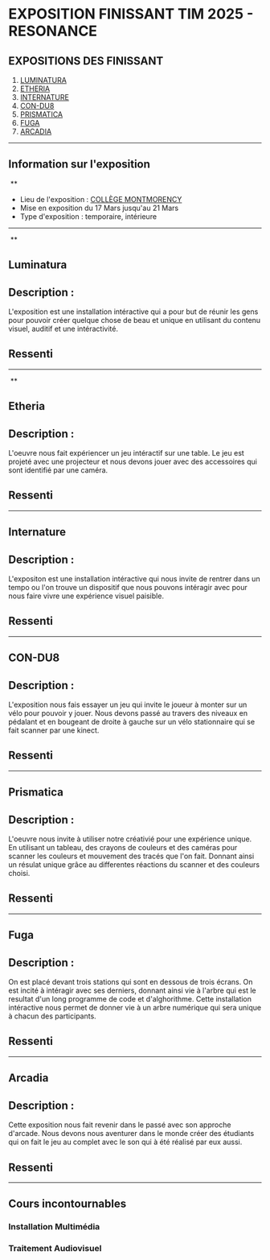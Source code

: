 # EXPOSITION FINISSANT TIM 2025 - RESONANCE

## EXPOSITIONS DES FINISSANT

1. [LUMINATURA](https://miaou-mafia.github.io/projet-luminatura/#/)
2. [ETHERIA](https://ethereal-creators.github.io/Etheria/#/)
3. [INTERNATURE](https://tprangers.github.io/internature/#/)
4. [CON-DU8](https://gearshift-games.github.io/Web-C0N-DU8/#/)
5. [PRISMATICA](https://pootpookies.github.io/Prismatica/#/)
6. [FUGA](https://escapism-fuga.github.io/Fuga/#/)
7. [ARCADIA](https://cousi-cousa.github.io/Arcadia/#/)

---

## Information sur l'exposition

![]()
**

- Lieu de l'exposition : [COLLÈGE MONTMORENCY](https://www.cmontmorency.qc.ca/)
- Mise en exposition du 17 Mars jusqu'au 21 Mars
- Type d'exposition : temporaire, intérieure

---

![]()
**

## Luminatura

## Description : 
L'exposition est une installation intéractive qui a pour but de réunir les gens pour pouvoir créer quelque chose de beau et unique en utilisant du contenu visuel, auditif et une intéractivité.

## Ressenti

---

![]()
**

## Etheria

## Description : 
L'oeuvre nous fait expériencer un jeu intéractif sur une table. Le jeu est projeté avec une projecteur et nous devons jouer avec des accessoires qui sont identifié par une caméra.

## Ressenti

---

## Internature

## Description : 
L'expositon est une installation intéractive qui nous invite de rentrer dans un tempo ou l'on trouve un dispositif que nous pouvons intéragir avec pour nous faire vivre une expérience visuel paisible.

## Ressenti

---

## CON-DU8 

## Description : 
L'exposition nous fais essayer un jeu qui invite le joueur à monter sur un vélo pour pouvoir y jouer. Nous devons passé au travers des niveaux en pédalant et en bougeant de droite à gauche sur un vélo stationnaire qui se fait scanner par une kinect.

## Ressenti

---

## Prismatica

## Description : 
L'oeuvre nous invite à utiliser notre créativié pour une expérience unique. En utilisant un tableau, des crayons de couleurs et des caméras pour scanner les couleurs et mouvement des tracés que l'on fait. Donnant ainsi un résulat unique grâce au differentes réactions du scanner et des couleurs choisi.

## Ressenti

---

## Fuga

## Description :
On est placé devant trois stations qui sont en dessous de trois écrans. On est incité à intéragir avec ses derniers, donnant ainsi vie à l'arbre qui est le resultat d'un long programme de code et d'alghorithme. Cette installation intéractive nous permet de donner vie à un arbre numérique qui sera unique à chacun des participants.

## Ressenti

---

## Arcadia

## Description : 
Cette exposition nous fait revenir dans le passé avec son approche d'arcade. Nous devons nous aventurer dans le monde créer des étudiants qui on fait le jeu au complet avec le son qui à été réalisé par eux aussi.

## Ressenti

---

## Cours incontournables

### Installation Multimédia

### Traitement Audiovisuel

##


